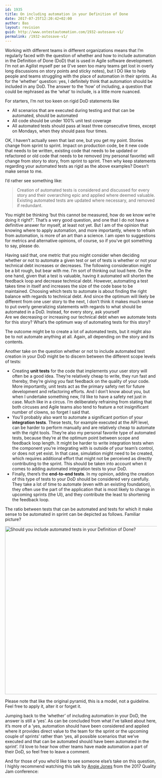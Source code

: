 ```yaml
---
id: 1935
title: On including automation in your Definition of Done
date: 2017-07-25T12:20:42+02:00
author: Bas
layout: revision
guid: http://www.ontestautomation.com/1932-autosave-v1/
permalink: /1932-autosave-v1/
---
```

Working with different teams in different organizations means that I&#8217;m regularly faced with the question of whether and how to include automation in the Definition of Done (DoD) that is used in Agile software development. I&#8217;m not an Agilist myself per se (I&#8217;ve seen too many teams get lost in overly long discussions on story points and sticky notes), but I DO like to help people and teams struggling with the place of automation in their sprints. As for the &#8216;whether&#8217; question: yes, I definitely think that automation should be included in any DoD. The answer to the &#8216;how&#8217; of including, a question that could be rephrased as the &#8216;what&#8217; to include, is a little more nuanced. 

For starters, I&#8217;m not too keen on rigid DoD statements like

  * All scenarios that are executed during testing and that can be automated, should be automated
  * All code should be under 100% unit test coverage
  * All automated tests should pass at least three consecutive times, except on Mondays, when they should pass four times.

OK, I haven&#8217;t actually seen that last one, but you get my point. Stories change from sprint to sprint. Impact on production code, be it new code that needs to be written, existing code that needs to be updated or refactored or old code that needs to be removed (my personal favorite) will change from story to story, from sprint to sprint. Then why keep statements regarding your automated tests as rigid as the above examples? Doesn&#8217;t make sense to me.

I&#8217;d rather see something like:

> Creation of automated tests is considered and discussed for every story and their overarching epic and applied where deemed valuable. Existing automated tests are updated where necessary, and removed if redundant.

You might be thinking &#8216;but this cannot be measured, how do we know we&#8217;re doing it right?&#8217;. That&#8217;s a very good question, and one that I do not have a definitive answer for myself, at least not yet. But I am of the opinion that knowing where to apply automation, and more importantly, where to refrain from automation, is more of an art than a science. I am open to suggestions for metrics and alternative opinions, of course, so if you&#8217;ve got something to say, please do.

Having said that, one metric that you might consider when deciding whether or not to automate a given test or set of tests is whether or not your technical debt increases or decreases. The following consideration might be a bit rough, but bear with me. I&#8217;m sort of thinking out loud here. On the one hand, given that a test is valuable, having it automated will shorten the feedback loop and decrease technical debt. However, automating a test takes time in itself and increases the size of the code base to be maintained. Choosing which tests to automate is about finding the right balance with regards to technical debt. And since the optimum will likely be different from one user story to the next, I don&#8217;t think it makes much sense to put overly generalizing statements with regards to what should be automated in a DoD. Instead, for every story, ask yourself  
<blockquo>Are we decreasing or increasing our technical debt when we automate tests for this story? What&#8217;s the optimum way of automating tests for this story?</blockquote> 

The outcome might be to create a lot of automated tests, but it might also be to not automate anything at all. Again, all depending on the story and its contents.

Another take on the question whether or not to include automated test creation in your DoD might be to discern between the different scope levels of tests:

  * Creating **unit tests** for the code that implements your user story will often be a good idea. They&#8217;re relatively cheap to write, they run fast and thereby, they&#8217;re giving you fast feedback on the quality of your code. More importantly, unit tests act as the primary safety net for future development and refactoring efforts. And I don&#8217;t know about you, but when I undertake something new, I&#8217;d like to have a safety net just in case. Much like in a circus. I&#8217;m deliberately refraining from stating that both circuses and Agile teams also tend to feature a not insignificant number of clowns, so forget I said that.
  * You&#8217;ll probably also want to automate a significant portion of your **integration tests**. These tests, for example executed at the API level, can be harder to perform manually and are relatively cheap to automate with the right tools. They&#8217;re also my personal favorite type of automated tests, because they&#8217;re at the optimum point between scope and feedback loop length. It might be harder to write integration tests when the component you&#8217;re integrating with is outside of your team&#8217;s control, or does not yet exist. In that case, simulation might need to be created, which requires additional effort that might not be perceived as directly contributing to the sprint. This should be taken into account when it comes to adding automated integration tests to your DoD.
  * Finally, there&#8217;s the **end-to-end tests**. In my opinion, adding the creation of this type of tests to your DoD should be considered very carefully. They take a lot of time to automate (even with an existing foundation), they often use the part of the application that is most likely to change in upcoming sprints (the UI), and they contribute the least to shortening the feedback loop.

The ratio between tests that can be automated and tests for which it make sense to be automated in sprint can be depicted as follows. Familiar picture?

<a href="http://www.ontestautomation.com/?attachment_id=1933" rel="attachment wp-att-1933"><img src="http://www.ontestautomation.com/wp-content/uploads/2017/07/automation_dod.png" alt="Should you include automated tests in your Definition of Done?" width="1173" height="555" class="aligncenter size-full wp-image-1933" srcset="https://www.ontestautomation.com/wp-content/uploads/2017/07/automation_dod.png 1173w, https://www.ontestautomation.com/wp-content/uploads/2017/07/automation_dod-300x142.png 300w, https://www.ontestautomation.com/wp-content/uploads/2017/07/automation_dod-768x363.png 768w, https://www.ontestautomation.com/wp-content/uploads/2017/07/automation_dod-1024x485.png 1024w" sizes="(max-width: 1173px) 100vw, 1173px" /></a>

Please note that like the original pyramid, this is a model, not a guideline. Feel free to apply it, alter it or forget it.

Jumping back to the &#8216;whether&#8217; of including automation in your DoD, the answer is still a &#8216;yes&#8217;. As can be concluded from what I&#8217;ve talked about here, it&#8217;s more of a &#8216;yes, automation should have been considered and applied where it provides direct value to the team for the sprint or the upcoming couple of sprints&#8217; rather than &#8216;yes, all possible scenarios that we&#8217;ve executed and that can be automated should have been automated in the sprint&#8217;. I&#8217;d love to hear how other teams have made automation a part of their DoD, so feel free to leave a comment.

And for those of you who&#8217;d like to see someone else&#8217;s take on this question, I highly recommend watching this talk by <a href="http://angiejones.tech/" target="_blank">Angie Jones</a> from the 2017 Quality Jam conference:  
<span class="embed-youtube" style="text-align:center; display: block;"></span>